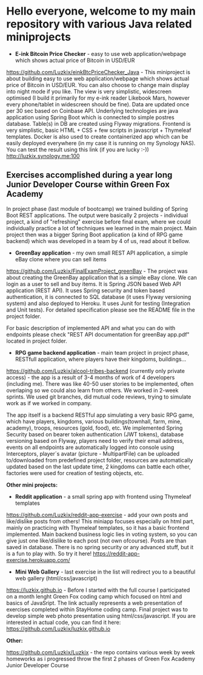# **Hello everyone, welcome to my main repository with various Java related miniprojects**

- **E-ink Bitcoin Price Checker** - easy to use web application/webpage which shows actual price of Bitcoin in USD/EUR

https://github.com/Luzkix/einkBtcPriceChecker_Java - This miniproject is about building easy to use web application/webpage which shows actual price of Bitcoin in USD/EUR. You can also choose to change main display into night mode if you like. The view is very simplistic, widescreen optimised (I build it primarily for my e-ink reader Likebook Mars, however every phone/tablet in widescreen should be fine). Data are updated once per 30 sec based on Coinbase API. Underlying technologies are java application using Spring Boot which is connected to simple postres database. Table(s) in DB are created using Flyway migrations. Frontend is very simplistic, basic HTML + CSS + few scripts in javascript + Thymeleaf templates. Docker is also used to create containerized app which can be easily deployed everywhere (in my case it is running on my Synology NAS). You can test the result using this link (if you are lucky :-)) http://luzkix.synology.me:100

## **Exercises accomplished during a year long Junior Developer Course within Green Fox Academy**
In project phase (last module of bootcamp) we trained building of Spring Boot REST applications. The output were basically 2 projects - individual project, a kind of "refreshing" exercise before final exam, where we could individually practice a lot of techniques we learned in the main project. Main project then was a bigger Spring Boot application (a kind of RPG game backend) which was developed in a team by 4 of us, read about it bellow.

- **GreenBay application** - my own small REST API application, a simple eBay clone where you can sell items

https://github.com/Luzkix/FinalExamProject_greenBay - The project was about creating the GreenBay application that is a simple eBay clone. We can login as a user to sell and buy items. It is Spring JSON based Web API application (REST API). It uses Spring security and token based authentication, it is connected to SQL database (it uses Flyway versioning system) and also deployed to Heroku. It uses Junit for testing (Integration and Unit tests). For detailed specification please see the README file in the project folder.

For basic description of implemented API and what you can do with endpoints please check "REST API documentation for greenBay app.pdf" located in project folder. 

- **RPG game backend application** - main team project in project phase, RESTfull application, where players have their kingdoms, buildings...

https://github.com/Luzkix/alcool-tribes-backend (currently only private access) - the app is a result of 3-4 months of work of 4 developers (including me). There was like 40-50 user stories to be implemented, often overlaping so we could also learn from others. We worked in 2-week sprints. We used git branches, did mutual code reviews, trying to simulate work as if we worked in company. 

The app itself is a backend RESTful app simulating a very basic RPG game, which have players, kingdoms, various buildings(townhall, farm, mine, academy), troops, resources (gold, food), etc. We implemented Spring Security based on bearer token authentication (JWT tokens), database versioning based on Flyway, players need to verify their email address, events on all endpoints are automatically logged into console using Interceptors, player´s avatar (picture - MultipartFile) can be uploaded to/downloaded from predefined project folder, resources are automatically updated based on the last update time, 2 kingdoms can battle each other, factories were used for creation of testing objects, etc.

**Other mini projects:**

- **Reddit application** - a small spring app with frontend using Thymeleaf templates

https://github.com/Luzkix/reddit-app-exercise - add your own posts and like/dislike posts from others! This miniapp focuses especially on html part, mainly on practicing with Thymeleaf templates, so it has a basic frontend implemented. Main backend business logic lies in voting system, so you can give just one like/dislike to each post (not own ofcourse). Posts are than saved in database. There is no spring security or any advanced stuff, but it is a fun to play with. So try it here! https://reddit-app-exercise.herokuapp.com/ 

- **Mini Web Gallery** - last exercise in the list will redirect you to a beautiful web gallery (html/css/javascript)

https://luzkix.github.io - Before I started with the full course I participated on a month lenght Green Fox coding camp which focused on html and basics of JavaSript. The link actually represents a web presentation of exercises completed within StayHome coding camp. Final project was to develop simple web photo presentation using html/css/javascript. If you are interested in actual code, you can find it here: https://github.com/Luzkix/luzkix.github.io

**Other:**

https://github.com/Luzkix/Luzkix - the repo contains various week by week homeworks as i progressed throw the first 2 phases of Green Fox Academy Junior Developer Course 
